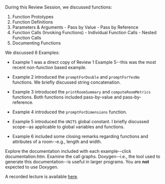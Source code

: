 During this Review Session, we discussed functions:

  1. Function Prototypes
  2. Function Definitions
  3. Parameters &amp; Arguments
    - Pass by Value
    - Pass by Reference
  4. Function Calls (Invoking Functions)
    - Individual Function Calls
    - Nested Function Calls
  5. Documenting Functions

We discussed 6 Examples:

  - Example 1 was a direct copy of Review 1 Example 5--this was the most recent
    non-function based example.

  - Example 2 introduced the `promptForDouble` and `promptForYesNo` functions.
    We briefly discussed string concatenation.

  - Example 3 introduced the `printRoomSummary` and `computeRoomMetrics`
    functions. Both functions included pass-by-value and pass-by-reference.

  - Example 4 introduced the `promptForDimensions` function.

  - Example 5 introduced the `UNITS` global constant. I briefly discussed
    scope--as applicable to global variables and functions.

  - Example 6 included some closing remarks regarding functions and attributes
    of a room--e.g., length and width.

Explore the documentation included with each example--click documentation.htm.
Examine the call graphs.  Doxygen--i.e., the tool used to generate this
documentation--is useful in larger programs. You are **not** expected to use
Doxygen.

A recorded lecture is available [here](https://www.youtube.com/watch?v=LAYPxKnme_c).
